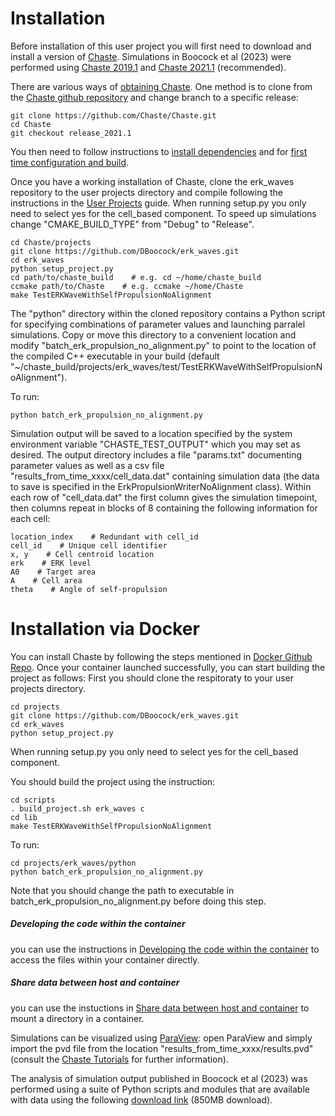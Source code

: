 # Installation 

Before installation of this user project you will first need to
download and install a version of
[Chaste](https://github.com/Chaste/Chaste). Simulations in Boocock et
al (2023) were performed using [Chaste
2019.1](https://github.com/Chaste/Chaste/tree/release_2019.1) and
[Chaste 2021.1](https://github.com/Chaste/Chaste/tree/release_2021.1)
(recommended).

There are various ways of [obtaining
Chaste](https://chaste.cs.ox.ac.uk/trac/wiki/GettingStarted). One
method is to clone from the [Chaste github
repository](https://github.com/Chaste/Chaste) and change branch to a
specific release:

    git clone https://github.com/Chaste/Chaste.git
	cd Chaste
    git checkout release_2021.1
	
You then need to follow instructions to [install
dependencies](https://chaste.cs.ox.ac.uk/trac/wiki/InstallGuides/InstallGuide)
and for [first time configuration and
build](https://chaste.cs.ox.ac.uk/trac/wiki/ChasteGuides/CmakeFirstRun).

Once you have a working installation of Chaste, clone the erk\_waves
repository to the user projects directory and compile following the
instructions in the [User
Projects](https://chaste.cs.ox.ac.uk/trac/wiki/ChasteGuides/UserProjects)
guide. When running setup.py you only need to select yes for the
cell\_based component. To speed up simulations change
"CMAKE\_BUILD\_TYPE" from "Debug" to "Release".

    cd Chaste/projects
	git clone https://github.com/DBoocock/erk_waves.git
	cd erk_waves
	python setup_project.py
	cd path/to/chaste_build    # e.g. cd ~/home/chaste_build
	ccmake path/to/Chaste    # e.g. ccmake ~/home/Chaste
	make TestERKWaveWithSelfPropulsionNoAlignment

The "python" directory within the cloned repository contains a Python
script for specifying combinations of parameter values and launching
parralel simulations. Copy or move this directory to a convenient
location and modify "batch\_erk\_propulsion\_no\_alignment.py" to
point to the location of the compiled C++ executable in your build
(default
"~/chaste\_build/projects/erk\_waves/test/TestERKWaveWithSelfPropulsionNoAlignment").

To run:

    python batch_erk_propulsion_no_alignment.py



Simulation output will be saved to a location specified by the system
environment variable "CHASTE\_TEST\_OUTPUT" which you may set as
desired. The output directory includes a file "params.txt" documenting
parameter values as well as a csv file
"results\_from\_time\_xxxx/cell\_data.dat" containing simulation data
(the data to save is specified in the ErkPropulsionWriterNoAlignment
class). Within each row of "cell\_data.dat" the first column gives the
simulation timepoint, then columns repeat in blocks of 8 containing
the following information for each cell:

    location_index    # Redundant with cell_id
    cell_id    # Unique cell identifier
	x, y    # Cell centroid location
    erk    # ERK level
    A0    # Target area
    A    # Cell area
    theta    # Angle of self-propulsion

# Installation via Docker
You can install Chaste by following the steps mentioned in [Docker Github Repo](https://github.com/Chaste/chaste-docker).
Once your container launched successfully, you can start building the project as follows:
First you should clone the respitoraty to your user projects directory.

    cd projects
	git clone https://github.com/DBoocock/erk_waves.git
	cd erk_waves
	python setup_project.py
 
When running setup.py you only need to select yes for the
cell\_based component.

You should build the project using the instruction:

    cd scripts
	. build_project.sh erk_waves c
	cd lib
	make TestERKWaveWithSelfPropulsionNoAlignment
 
To run:

    cd projects/erk_waves/python
	python batch_erk_propulsion_no_alignment.py
	
 
Note that you should change the path to executable in batch_erk_propulsion_no_alignment.py before doing this step.
   
##### Developing the code within the container
you can use the instructions in [Developing the code within the container](https://github.com/Chaste/chaste-docker#developing-code-within-the-container) to access the files within your container directly.
##### Share data between host and container
you can use the instuctions in [Share data between host and container](https://github.com/Chaste/chaste-docker#developing-code-within-the-container) to mount a directory in a container.


   
   
   
   

Simulations can be visualized using
[ParaView](https://www.paraview.org/download/): open ParaView and
simply import the pvd file from the location
"results\_from\_time\_xxxx/results.pvd" (consult the [Chaste
Tutorials](https://chaste.cs.ox.ac.uk/chaste/tutorials/release_2021.1/UserTutorials.html)
for further information).

The analysis of simulation output published in Boocock et al (2023)
was performed using a suite of Python scripts and modules that are
available with data using the following [download
link](https://seafile.ist.ac.at/f/7538561b4dba4bf69d49/) (850MB
download).

